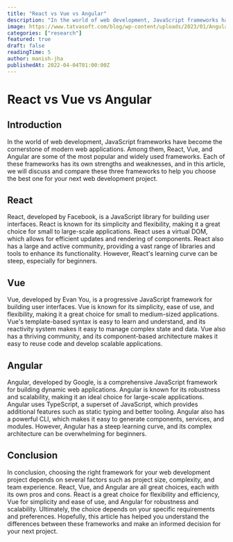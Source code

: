 ```yaml
---
title: "React vs Vue vs Angular"
description: "In the world of web development, JavaScript frameworks have become the cornerstone of modern web applications. Among them, React, Vue, and Angular are some of the most popular and widely used frameworks. Each of these frameworks has its own strengths and weaknesses, and in this article, we will discuss and compare these three frameworks to help you choose the best one for your next web development project."
image: https://www.tatvasoft.com/blog/wp-content/uploads/2023/01/Angular-Vs-React-Vs-Vue_-Which-One-To-Choose-1-1280x720.jpg
categories: ["research"]
featured: true
draft: false
readingTime: 5
author: manish-jha
publishedAt: 2022-04-04T01:00:00Z
---
```


# React vs Vue vs Angular

## Introduction

In the world of web development, JavaScript frameworks have become the cornerstone of modern web applications. Among them, React, Vue, and Angular are some of the most popular and widely used frameworks. Each of these frameworks has its own strengths and weaknesses, and in this article, we will discuss and compare these three frameworks to help you choose the best one for your next web development project.

## React

React, developed by Facebook, is a JavaScript library for building user interfaces. React is known for its simplicity and flexibility, making it a great choice for small to large-scale applications. React uses a virtual DOM, which allows for efficient updates and rendering of components. React also has a large and active community, providing a vast range of libraries and tools to enhance its functionality. However, React's learning curve can be steep, especially for beginners.

## Vue

Vue, developed by Evan You, is a progressive JavaScript framework for building user interfaces. Vue is known for its simplicity, ease of use, and flexibility, making it a great choice for small to medium-sized applications. Vue's template-based syntax is easy to learn and understand, and its reactivity system makes it easy to manage complex state and data. Vue also has a thriving community, and its component-based architecture makes it easy to reuse code and develop scalable applications.

## Angular

Angular, developed by Google, is a comprehensive JavaScript framework for building dynamic web applications. Angular is known for its robustness and scalability, making it an ideal choice for large-scale applications. Angular uses TypeScript, a superset of JavaScript, which provides additional features such as static typing and better tooling. Angular also has a powerful CLI, which makes it easy to generate components, services, and modules. However, Angular has a steep learning curve, and its complex architecture can be overwhelming for beginners.

## Conclusion

In conclusion, choosing the right framework for your web development project depends on several factors such as project size, complexity, and team experience. React, Vue, and Angular are all great choices, each with its own pros and cons. React is a great choice for flexibility and efficiency, Vue for simplicity and ease of use, and Angular for robustness and scalability. Ultimately, the choice depends on your specific requirements and preferences. Hopefully, this article has helped you understand the differences between these frameworks and make an informed decision for your next project.
